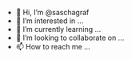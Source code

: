 - 👋 Hi, I’m @saschagraf
- 👀 I’m interested in ...
- 🌱 I’m currently learning ...
- 💞️ I’m looking to collaborate on ...
- 📫 How to reach me ...

<!---
saschagraf/saschagraf is a ✨ special ✨ repository because its `README.md` (this file) appears on your GitHub profile.
You can click the Preview link to take a look at your changes.
--->
